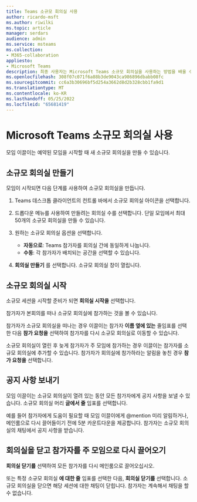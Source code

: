 ```yaml
---
title: Teams 소규모 회의실 사용
author: ricardo-msft
ms.author: riwilki
ms.topic: article
manager: serdars
audience: admin
ms.service: msteams
ms.collection:
- M365-collaboration
appliesto:
- Microsoft Teams
description: 최종 사용자는 Microsoft Teams 소규모 회의실을 사용하는 방법을 배울 수 있습니다.
ms.openlocfilehash: 308f07c071f6a88b3de9043ca986896dbabb08fc
ms.sourcegitcommit: cc6a3b30696bf5d254a3662d8d2b328cbb1fa9d1
ms.translationtype: MT
ms.contentlocale: ko-KR
ms.lasthandoff: 05/25/2022
ms.locfileid: "65681419"
---
```

# <a name="using-breakout-rooms-in-microsoft-teams"></a>Microsoft Teams 소규모 회의실 사용

모임 이끌이는 예약된 모임을 시작할 때 새 소규모 회의실을 만들 수 있습니다.

## <a name="create-breakout-rooms"></a>소규모 회의실 만들기

모임이 시작되면 다음 단계를 사용하여 소규모 회의실을 만듭니다.

1. Teams 데스크톱 클라이언트의 컨트롤 바에서 소규모 회의실 아이콘을 선택합니다.

2. 드롭다운 메뉴를 사용하여 만들려는 회의실 수를 선택합니다. 단일 모임에서 최대 50개의 소규모 회의실을 만들 수 있습니다.

3. 원하는 소규모 회의실 옵션을 선택합니다.

    - **자동으로**: Teams 참가자를 회의실 간에 동일하게 나눕니다.
    - **수동**: 각 참가자가 배치되는 공간을 선택할 수 있습니다.

4. **회의실 만들기** 를 선택합니다. 소규모 회의실 창이 열립니다.

## <a name="start-breakout-rooms"></a>소규모 회의실 시작

소규모 세션을 시작할 준비가 되면 **회의실 시작을** 선택합니다.

참가자가 본회의를 떠나 소규모 회의실에 참가하는 것을 볼 수 있습니다.

참가자가 소규모 회의실을 떠나는 경우 이끌이는 참가자 **이름 옆에 있는** 줄임표를 선택한 다음 **참가 요청을** 선택하여 참가자를 다시 소규모 회의실로 이동할 수 있습니다.

소규모 회의실이 열린 후 늦게 참가자가 주 모임에 참가하는 경우 이끌이는 참가자를 소규모 회의실에 추가할 수 있습니다. 참가자가 회의실에 참가하라는 알림을 놓친 경우 **참가 요청을** 선택합니다.

## <a name="send-announcements"></a>공지 사항 보내기

모임 이끌이는 소규모 회의실이 열려 있는 동안 모든 참가자에게 공지 사항을 보낼 수 있습니다. 소규모 회의실 머리 **글에서 줄** 임표를 선택합니다.

예를 들어 참가자에게 도움이 필요할 때 모임 이끌이에게 @mention 미리 알림하거나, 메인룸으로 다시 끌어들이기 전에 5분 카운트다운을 제공합니다.
참가자는 소규모 회의실의 채팅에서 공지 사항을 받습니다.

## <a name="close-rooms-and-pull-participants-back-to-the-main-meeting"></a>회의실을 닫고 참가자를 주 모임으로 다시 끌어오기

**회의실 닫기를** 선택하여 모든 참가자를 다시 메인룸으로 끌어오십시오.

또는 특정 소규모 회의실 **에 대한 줄** 임표를 선택한 다음, **회의실 닫기를** 선택합니다.
소규모 회의실을 닫으면 해당 세션에 대한 채팅이 닫힙니다. 참가자는 계속해서 채팅을 할 수 없습니다.
